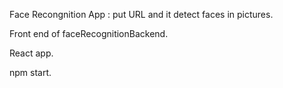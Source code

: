Face Recongnition App : put URL and it detect faces in pictures.

Front end of faceRecognitionBackend.

React app.

npm start.
